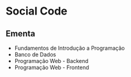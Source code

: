 # Social Code

## Ementa

* Fundamentos de Introdução a Programação
* Banco de Dados
* Programação Web - Backend
* Programação Web - Frontend
